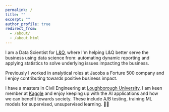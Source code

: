 ```yaml
---
permalink: /
title: ""
excerpt: ""
author_profile: true
redirect_from: 
  - /about/
  - /about.html
---
```


I am a Data Scientist for [L&Q](https://www.lqgroup.org.uk/), where I'm helping L&Q better serve the business using data science from: automating dynamic reporting and applying statistics to solve underlying issues impacting the business.

Previously I worked in analytical roles at Jacobs a Forture 500 company and I enjoy contributing towards positive business impact.

I have a masters in Civil Engineering at [Loughborough University](https://www.lboro.ac.uk/study/undergraduate/courses/a-z/civil-engineering-meng/). I am keen member at [Kaggle](https://www.kaggle.com/richieone13) and enjoy keeping up with the AI applications and how we can benefit towards society. These include A/B testing, training ML models for supervised, unsupervised learning. 🤖💬
